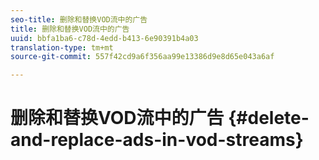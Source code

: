 ```yaml
---
seo-title: 删除和替换VOD流中的广告
title: 删除和替换VOD流中的广告
uuid: bbfa1ba6-c78d-4edd-b413-6e90391b4a03
translation-type: tm+mt
source-git-commit: 557f42cd9a6f356aa99e13386d9e8d65e043a6af

---
```



# 删除和替换VOD流中的广告 {#delete-and-replace-ads-in-vod-streams}
